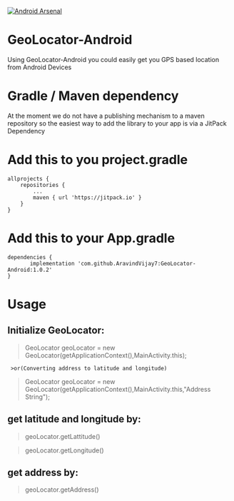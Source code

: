 [![Android Arsenal]( https://img.shields.io/badge/Android%20Arsenal-GeoLocator--Android-green.svg?style=flat )]( https://android-arsenal.com/details/1/7331 )

# GeoLocator-Android
 Using GeoLocator-Android you could easily get you GPS based location from Android Devices
 
 
 
 
# Gradle / Maven dependency
At the moment we do not have a publishing mechanism to a maven repository so the easiest way to add the library to your app is via a JitPack Dependency 

 # Add this to you project.gradle

	allprojects {
		repositories {
			...
			maven { url 'https://jitpack.io' }
		}
	}
  
 # Add this to your App.gradle
  
  	dependencies {
	       implementation 'com.github.AravindVijay7:GeoLocator-Android:1.0.2'
	}


# Usage


 ## Initialize GeoLocator:
 
   > GeoLocator geoLocator = new GeoLocator(getApplicationContext(),MainActivity.this);

     >or(Converting address to latitude and longitude)

   > GeoLocator geoLocator = new GeoLocator(getApplicationContext(),MainActivity.this,"Address String");

 ## get latitude and longitude by:
  
   > geoLocator.getLattitude()
   
   > geoLocator.getLongitude()

 ## get address by:

   > geoLocator.getAddress()

